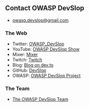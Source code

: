 ## Contact OWASP DevSlop

* [owasp.devslop@gmail.com](mailto:owasp.devslop@gmail.com)

### The Web

* Twitter: [OWASP_DevSlop](https://twitter.com/Owasp_DevSlop)
* YouTube: [OWASP DevSlop Show](https://aka.ms/DevSlopShow)
* Mixer: [Mixer](https://aka.ms/DevSlop-Mixer)
* Twitch: [Twitch](https://aka.ms/DevSlopTwitch)
* Blog: [Blog on dev.to](https://dev.to/DevSlop/)
* GitHub: [DevSlop](https://github.com/DevSlop)
* OWASP: [OWASP DevSlop Project](https://www.owasp.org/index.php/OWASP_DevSlop_Project)

### The Team

* [The OWASP DevSlop Team](team.md)
